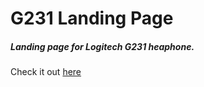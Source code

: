 # G231 Landing Page

##### Landing page for Logitech G231 heaphone.

Check it out [here](https://g231.surge.sh)